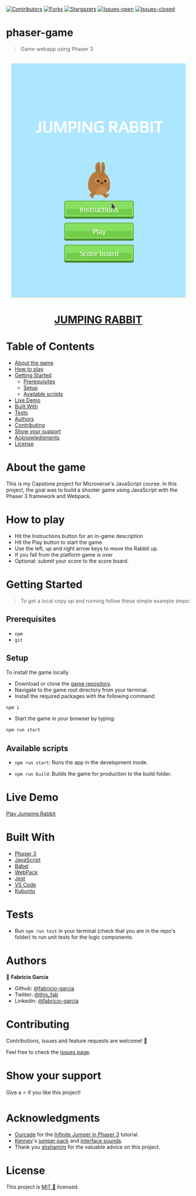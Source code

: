 <!-- PROJECT SHIELDS -->
<!--
*** "reference style" links are used for readability.
*** Reference links are enclosed in brackets [ ] instead of parentheses ( ).
*** See the bottom of this document for the declaration of the reference variables
*** for contributors-url, forks-url, etc. This is an optional, concise syntax you may use.
*** https://www.markdownguide.org/basic-syntax/#reference-style-links
-->

[![Contributors][contributors-shield]][contributors-url]
[![Forks][forks-shield]][forks-url]
[![Stargazers][stars-shield]][stars-url]
[![Issues-open][issues-open-shield]][issues-open-url]
[![Issues-closed][issues-closed-shield]][issues-closed-url]

# phaser-game

> Game webapp using Phaser 3

</br>
<div align="center">
    <img src="phaser-game.gif">
    <a href="http://phaser-game.surge.sh/"><h1 width="90">JUMPING RABBIT</h1></a>
</div>

# Table of Contents

- [About the game](#about-the-game)
- [How to play](#how-to-play)
- [Getting Started](#getting-started)
  - [Prerequisites](#prerequisites)
  - [Setup](#setup)
  - [Available scripts](#available-scripts)
- [Live Demo](#live-demo)
- [Built With](#built-with)
- [Tests](#tests)
- [Authors](#authors)
- [Contributing](#contributing)
- [Show your support](#show-your-support)
- [Acknowledgments](#acknowledgments)
- [License](#license)

# About the game

This is my Capstone project for Microverse's JavaScript course. In this project, the goal was to build a shooter game using JavaScript with the Phaser 3 framework and Webpack.

# How to play

- Hit the Instructions button for an in-game description
- Hit the Play button to start the game.
- Use the left, up and right arrow keys to move the Rabbit up.
- If you fall from the platform game is over
- Optional: submit your score to the score board.

# Getting Started

> To get a local copy up and running follow these simple example steps:

## Prerequisites

- `npm`
- `git`

## Setup

To install the game locally

- Download or clone the [game repository](https://github.com/fabricio-garcia/phaser-game).
- Navigate to the game root directory from your terminal.
- Install the required packages with the following command:

```javascript
npm i
```

- Start the game in your browser by typing:

```javascript
npm run start
```

## Available scripts

- `npm run start`: Runs the app in the development mode.

- `npm run build`: Builds the game for production to the build folder.

# Live Demo

[Play Jumping Rabbit](https://phaser-game.surge.sh)

# Built With

- [Phaser 3](https://phaser.io/phaser3)
- [JavaScript](https://developer.mozilla.org/en-US/docs/Web/JavaScript)
- [Babel](https://babeljs.io/)
- [WebPack](https://webpack.js.org/)
- [Jest](https://jestjs.io/)
- [VS Code](https://code.visualstudio.com/)
- [Kubuntu](https://kubuntu.org/)

# Tests

- Run `npm run test` in your terminal (check that you are in the repo's folder) to run unit tests for the logic components.

# Authors

👤 **Fabricio Garcia**

- Github: [@fabricio-garcia](https://github.com/fabricio-garcia)
- Twitter: [@this_fab](https://twitter.com/this_fab)
- Linkedin: [@fabricio-garcia](https://linkedin.com/fabricio-garcia)

# Contributing

Contributions, issues and feature requests are welcome! 🤝

Feel free to check the [issues page](issues/).

# Show your support

Give a ⭐️ if you like this project!

# Acknowledgments

- [Ourcade](https://ourcade.co/) for the [Infinite Jumper in Phaser 3](https://ourcade.co/books/infinite-jumper-phaser3/) tutorial.
- [Kenney](https://kenney.nl/)'s [jumper pack](https://kenney.nl/assets/jumper-pack) and [interface sounds](https://kenney.nl/assets/interface-sounds).
- Thank you [shshamim](https://github.com/shshamim63) for the valuable advice on this project.

# License

This project is [MIT 📝](https://opensource.org/licenses/MIT) licensed.

<!-- MARKDOWN LINKS & IMAGES -->
<!-- https://www.markdownguide.org/basic-syntax/#reference-style-links -->

[contributors-shield]: https://img.shields.io/github/contributors/fabricio-garcia/phaser-game?style=plastic
[contributors-url]: https://github.com/fabricio-garcia/phaser-game/graphs/contributors
[forks-shield]: https://img.shields.io/github/forks/fabricio-garcia/phaser-game?style=plastic
[forks-url]: https://github.com/fabricio-garcia/phaser-game/network/members
[stars-shield]: https://img.shields.io/github/stars/fabricio-garcia/phaser-game?style=plastic
[stars-url]: https://github.com/fabricio-garcia/phaser-game/stargazers
[issues-open-shield]: https://img.shields.io/github/issues/fabricio-garcia/phaser-game?style=plastic
[issues-closed-url]: https://github.com/fabricio-garcia/phaser-game/issues
[issues-closed-shield]: https://img.shields.io/github/issues-closed/fabricio-garcia/phaser-game?style=plastic
[issues-open-url]: https://github.com/fabricio-garcia/phaser-game/issues
